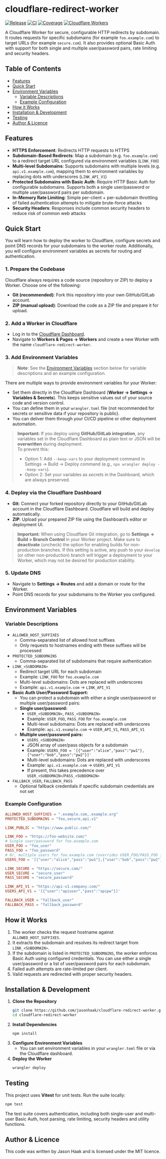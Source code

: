 # cloudflare-redirect-worker
[![Release](https://img.shields.io/github/v/release/jasonhaak/cloudflare-redirect-worker)](https://github.com/jasonhaak/cloudflare-redirect-worker/releases/latest)
[![CI](https://img.shields.io/github/actions/workflow/status/jasonhaak/cloudflare-redirect-worker/ci.yml?branch=main&logo=github)](https://github.com/jasonhaak/cloudflare-redirect-worker/actions/workflows/ci.yml)
[![Coverage](https://codecov.io/github/jasonhaak/cloudflare-redirect-worker/graph/badge.svg?token=OJ2SFEQQAW)](https://codecov.io/github/jasonhaak/cloudflare-redirect-worker)
[![Cloudflare Workers](https://img.shields.io/badge/Cloudflare-Workers-F38020?logo=cloudflare)](https://workers.cloudflare.com/)

A Cloudflare Worker for secure, configurable HTTP redirects by subdomain.  It routes requests for specific subdomains (for example `foo.example.com`) to target URLs (for example `secure.com`).  It also provides optional Basic Auth with support for both single and multiple user/password pairs, rate limiting and security headers.

## Table of Contents
- [Features](#features)
- [Quick Start](#quick-start)
- [Environment Variables](#environment-variables)
  - [Variable Descriptions](#variable-descriptions)
  - [Example Configuration](#example-configuration)
- [How it Works](#how-it-works)
- [Installation & Development](#installation--development)
- [Testing](#testing)
- [Author & Licence](#author--licence)

## Features
- **HTTPS Enforcement**: Redirects HTTP requests to HTTPS
- **Subdomain-Based Redirects**: Map a subdomain (e.g. `foo.example.com`) to a redirect target URL configured via environment variables (`LINK_FOO`)
- **Multi-level Subdomains**: Supports subdomains with multiple levels (e.g. `api.v1.example.com`), mapping them to environment variables by replacing dots with underscores (`LINK_API_V1`)
- **Protected Subdomains with Basic Auth**: Require HTTP Basic Auth for configurable subdomains. Supports both a single user/password or multiple user/password pairs per subdomain.
- **In-Memory Rate Limiting**: Simple per-client + per-subdomain throttling of failed authentication attempts to mitigate brute-force attacks
- **Security Headers**: Responses include common security headers to reduce risk of common web attacks

## Quick Start
You will learn how to deploy the worker to Cloudflare, configure secrets and point DNS records for your subdomains to the worker route. Additionally, you will configure environment variables as secrets for routing and authentication.

### 1. Prepare the Codebase
Cloudflare always requires a code source (repository or ZIP) to deploy a Worker. Choose one of the following:
- **Git (recommended)**: Fork this repository into your own GitHub/GitLab account.
- **ZIP (manual upload)**: Download the code as a ZIP file and prepare it for upload.

### 2. Add a Worker in Cloudflare
- Log in to the [Cloudflare Dashboard](https://dash.cloudflare.com/).
- Navigate to **Workers & Pages → Workers** and create a new Worker with the name `cloudflare-redirect-worker`.

### 3. Add Environment Variables
> **Note**: See the [Environment Variables](#environment-variables) section below for variable descriptions and an example configuration.

There are multiple ways to provide environment variables for your Worker:
- Set them directly in the Cloudflare Dashboard (**Worker → Settings → Variables & Secrets**). This keeps sensitive values out of your source code and version control.
- You can define them in your `wrangler.toml` file (not recommended for secrets or sensitive data if your repository is public).
- You can deliver them through your CI/CD pipeline or other deployment automation.

> **Important:** If you deploy using **GitHub/GitLab integration**, any variables set in the Cloudflare Dashboard as plain text or JSON will be **overwritten** during deployment.  
> To prevent this:
> - Option 1: Add `--keep-vars` to your deployment command in Settings → Build → Deploy command (e.g., `npx wrangler deploy --keep-vars`).
> - Option 2: Set your variables as *secrets* in the Dashboard, which are always preserved.

### 4. Deploy via the Cloudflare Dashboard
- **Git**: Connect your forked repository directly to your GitHub/GitLab account in the Cloudflare Dashboard. Cloudflare will build and deploy automatically.
- **ZIP**: Upload your prepared ZIP file using the Dashboard’s editor or deployment UI.

> **Important:** When using Cloudflare Git integration, go to **Settings → Build > Branch Control** in your Worker project. Make sure to **deactivate** (uncheck) the option for enabling builds for non-production branches. If this setting is active, any push to your `develop` (or other non-production) branch will trigger a deployment to your Worker, which may not be desired for production stability.

### 5. Update DNS
- Navigate to **Settings → Routes** and add a domain or route for the Worker.
- Point DNS records for your subdomains to the Worker you configured.

## Environment Variables
### Variable Descriptions
- `ALLOWED_HOST_SUFFIXES`
    - Comma-separated list of allowed host suffixes
    - Only requests to hostnames ending with these suffixes will be processed
- `PROTECTED_SUBDOMAINS`
    - Comma-separated list of subdomains that require authentication
- `LINK_<SUBDOMAIN>`
    - Redirect target URL for each subdomain
    - Example: `LINK_FOO` for `foo.example.com`
    - Multi-level subdomains: Dots are replaced with underscores
    - Example: `api.v1.example.com` → `LINK_API_V1`
- **Basic Auth User/Password Support:**
    - You can protect a subdomain with either a single user/password or multiple user/password pairs:
    - **Single user/password:**
        - `USER_<SUBDOMAIN>`, `PASS_<SUBDOMAIN>`
        - Example: `USER_FOO`, `PASS_FOO` for `foo.example.com`
        - Multi-level subdomains: Dots are replaced with underscores
        - Example: `api.v1.example.com` → `USER_API_V1`, `PASS_API_V1`
    - **Multiple user/password pairs:**
        - `USERS_<SUBDOMAIN>`
        - JSON array of user/pass objects for a subdomain
        - Example: `USERS_FOO = '[{"user":"alice","pass":"pw1"},{"user":"bob","pass":"pw2"}]'`
        - Multi-level subdomains: Dots are replaced with underscores
        - Example: `api.v1.example.com` → `USERS_API_V1`
        - If present, this takes precedence over `USER_<SUBDOMAIN>`/`PASS_<SUBDOMAIN>`
- `FALLBACK_USER`, `FALLBACK_PASS`
    - Optional fallback credentials if specific subdomain credentials are not set

### Example Configuration
```toml
ALLOWED_HOST_SUFFIXES = ".example.com,.example.org"
PROTECTED_SUBDOMAINS = "foo,secure,api.v1"

LINK_PUBLIC = "https://www.public.com/"

LINK_FOO = "https://foo-website.com/"
# Single user/password for foo.example.com
USER_FOO = "foo_user"
PASS_FOO = "foo_password"
# Or, multiple users for foo.example.com (overrides USER_FOO/PASS_FOO if set)
USERS_FOO = '[{"user":"alice","pass":"pw1"},{"user":"bob","pass":"pw2"}]'

LINK_SECURE = "https://secure.com/"
USER_SECURE = "secure_user"
PASS_SECURE = "secure_password"

LINK_API_V1 = "https://api-v1.company.com/"
USERS_API_V1 = '[{"user":"apiuser","pass":"apipw"}]'

FALLBACK_USER = "fallback_user"
FALLBACK_PASS = "fallback_password"
```

## How it Works
1. The worker checks the request hostname against `ALLOWED_HOST_SUFFIXES`.
2. It extracts the subdomain and resolves its redirect target from `LINK_<SUBDOMAIN>`.
3. If the subdomain is listed in `PROTECTED_SUBDOMAINS`, the worker enforces Basic Auth using configured credentials. You can use either a single user/password or a list of user/password pairs for each subdomain.
4. Failed auth attempts are rate-limited per client.
5. Valid requests are redirected with proper security headers.

## Installation & Development
1. **Clone the Repository**
    ```bash
    git clone https://github.com/jasonhaak/cloudflare-redirect-worker.git
    cd cloudflare-redirect-worker
    ```
2. **Install Dependencies**
    ```bash
    npm install
    ```
3. **Configure Environment Variables**
    - You can set environment variables in your `wrangler.toml` file or via the Cloudflare dashboard.
4. **Deploy the Worker**
    ```bash
    wrangler deploy
    ```

## Testing
This project uses **Vitest** for unit tests. Run the suite locally:

```bash
npm test
```

The test suite covers authentication, including both single-user and multi-user Basic Auth, host parsing, rate limiting, security headers and utility functions.

## Author & Licence
This code was written by Jason Haak and is licensed under the MIT licence.
